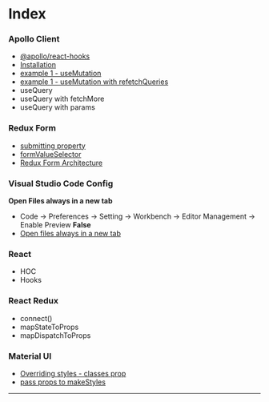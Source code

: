 # Index

### Apollo Client

- [@apollo/react-hooks](readme-React-Apollo.md#apolloreact-hooks)
- [Installation](readme-React-Apollo.md#installation)
- [example 1 - useMutation](readme-React-Apollo.md#example-1---usemutation)
- [example 1 - useMutation with refetchQueries](readme-React-Apollo.md#example-2---usemutation-with-refetchqueries)
- useQuery
- useQuery with fetchMore
- useQuery with params

### Redux Form

- [submitting property](readme-ReduxForm.md#submitting-property)
- [formValueSelector](readme-ReduxForm.md#formvalueselector)
- [Redux Form Architecture](readme-ReduxForm.md#redux-form-architecture)

### Visual Studio Code Config

**Open Files always in a new tab**

- Code -> Preferences -> Setting -> Workbench -> Editor Management -> Enable Preview **False**
- [Open files always in a new tab](https://stackoverflow.com/questions/38713405/open-files-always-in-a-new-tab?rq=1)

### React

- HOC
- Hooks

### React Redux

- connect()
- mapStateToProps
- mapDispatchToProps

### Material UI

- [Overriding styles - classes prop](https://material-ui.com/styles/advanced/#overriding-styles-classes-prop)
- [pass props to makeStyles](https://material-ui.com/styles/advanced/#makestyles)

<hr />
